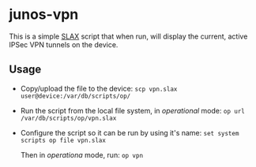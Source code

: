 # junos-vpn #

This is a simple [SLAX][1] script that when run, will display the current, active IPSec VPN tunnels on the device.

## Usage ##

* Copy/upload the file to the device:
    `scp vpn.slax user@device:/var/db/scripts/op/`

* Run the script from the local file system, in *_operational_* mode:
    `op url /var/db/scripts/op/vpn.slax`

* Configure the script so it can be run by using it's name:
    `set system scripts op file vpn.slax`

    Then in *_operationa_* mode, run:
    `op vpn`

[1]: http://code.google.com/p/libslax   "SLAX"

